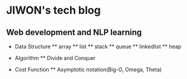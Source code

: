 # JIWON's tech blog
## Web development and NLP learning

* Data Structure
** array
** list
** stack
** queue
** linkedlist
** heap

* Algorithm
** Divide and Conquer

* Cost Function
** Asymptotic notation(Big-O, Omega, Theta)